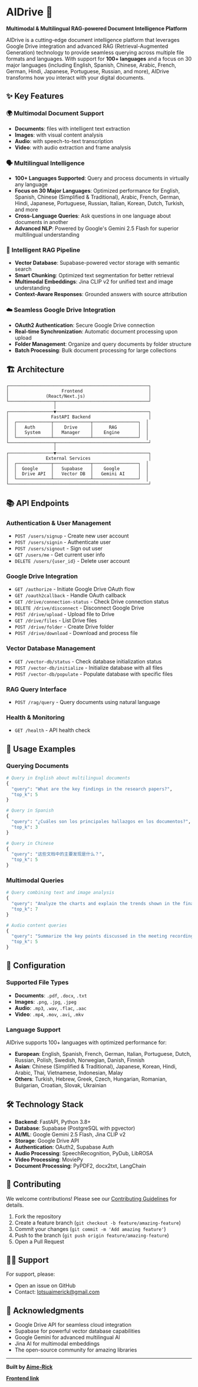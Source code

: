 # AIDrive 🚀

**Multimodal & Multilingual RAG-powered Document Intelligence Platform**

AIDrive is a cutting-edge document intelligence platform that leverages Google Drive integration and advanced RAG (Retrieval-Augmented Generation) technology to provide seamless querying across multiple file formats and languages. With support for **100+ languages** and a focus on 30 major languages (including English, Spanish, Chinese, Arabic, French, German, Hindi, Japanese, Portuguese, Russian, and more), AIDrive transforms how you interact with your digital documents.

## ✨ Key Features

### 🌍 **Multimodal Document Support**
- **Documents**: files with intelligent text extraction
- **Images**: with visual content analysis
- **Audio**: with speech-to-text transcription
- **Video**: with audio extraction and frame analysis

### 🗣️ **Multilingual Intelligence**
- **100+ Languages Supported**: Query and process documents in virtually any language
- **Focus on 30 Major Languages**: Optimized performance for English, Spanish, Chinese (Simplified & Traditional), Arabic, French, German, Hindi, Japanese, Portuguese, Russian, Italian, Korean, Dutch, Turkish, and more
- **Cross-Language Queries**: Ask questions in one language about documents in another
- **Advanced NLP**: Powered by Google's Gemini 2.5 Flash for superior multilingual understanding

### 🔄 **Intelligent RAG Pipeline**
- **Vector Database**: Supabase-powered vector storage with semantic search
- **Smart Chunking**: Optimized text segmentation for better retrieval
- **Multimodal Embeddings**: Jina CLIP v2 for unified text and image understanding
- **Context-Aware Responses**: Grounded answers with source attribution

### ☁️ **Seamless Google Drive Integration**
- **OAuth2 Authentication**: Secure Google Drive connection
- **Real-time Synchronization**: Automatic document processing upon upload
- **Folder Management**: Organize and query documents by folder structure
- **Batch Processing**: Bulk document processing for large collections

## 🏗️ Architecture

```
┌─────────────────────────────────────────────────────┐
│                    Frontend                         │
│              (React/Next.js)                        │
└─────────────────┬───────────────────────────────────┘
                  │
┌─────────────────▼───────────────────────────────────┐
│                FastAPI Backend                      │
│  ┌─────────────┬──────────────┬─────────────────┐  │
│  │   Auth      │    Drive     │      RAG        │  │
│  │   System    │   Manager    │    Engine       │  │
│  └─────────────┴──────────────┴─────────────────┘  │
└─────────────────┬───────────────────────────────────┘
                  │
┌─────────────────▼───────────────────────────────────┐
│              External Services                      │
│  ┌─────────────┬──────────────┬─────────────────┐  │
│  │  Google     │   Supabase   │    Google       │  │
│  │  Drive API  │   Vector DB  │   Gemini AI     │  │
│  └─────────────┴──────────────┴─────────────────┘  │
└─────────────────────────────────────────────────────┘
```

## 📚 API Endpoints

### Authentication & User Management
- `POST /users/signup` - Create new user account
- `POST /users/signin` - Authenticate user
- `POST /users/signout` - Sign out user
- `GET /users/me` - Get current user info
- `DELETE /users/{user_id}` - Delete user account

### Google Drive Integration
- `GET /authorize` - Initiate Google Drive OAuth flow
- `GET /oauth2callback` - Handle OAuth callback
- `GET /drive/connection-status` - Check Drive connection status
- `DELETE /drive/disconnect` - Disconnect Google Drive
- `POST /drive/upload` - Upload file to Drive
- `GET /drive/files` - List Drive files
- `POST /drive/folder` - Create Drive folder
- `POST /drive/download` - Download and process file

### Vector Database Management
- `GET /vector-db/status` - Check database initialization status
- `POST /vector-db/initialize` - Initialize database with all files
- `POST /vector-db/populate` - Populate database with specific files

### RAG Query Interface
- `POST /rag/query` - Query documents using natural language

### Health & Monitoring
- `GET /health` - API health check

## 🎯 Usage Examples

### Querying Documents
```python
# Query in English about multilingual documents
{
  "query": "What are the key findings in the research papers?",
  "top_k": 5
}

# Query in Spanish
{
  "query": "¿Cuáles son los principales hallazgos en los documentos?",
  "top_k": 3
}

# Query in Chinese
{
  "query": "这些文档中的主要发现是什么？",
  "top_k": 5
}
```

### Multimodal Queries
```python
# Query combining text and image analysis
{
  "query": "Analyze the charts and explain the trends shown in the financial reports",
  "top_k": 7
}

# Audio content queries
{
  "query": "Summarize the key points discussed in the meeting recordings",
  "top_k": 5
}
```

## 🔧 Configuration

### Supported File Types
- **Documents**: `.pdf`, `.docx`, `.txt`
- **Images**: `.png`, `.jpg`, `.jpeg`
- **Audio**: `.mp3`, `.wav`, `.flac`, `.aac`
- **Video**: `.mp4`, `.mov`, `.avi`, `.mkv`

### Language Support
AIDrive supports 100+ languages with optimized performance for:
- **European**: English, Spanish, French, German, Italian, Portuguese, Dutch, Russian, Polish, Swedish, Norwegian, Danish, Finnish
- **Asian**: Chinese (Simplified & Traditional), Japanese, Korean, Hindi, Arabic, Thai, Vietnamese, Indonesian, Malay
- **Others**: Turkish, Hebrew, Greek, Czech, Hungarian, Romanian, Bulgarian, Croatian, Slovak, Ukrainian

## 🛠️ Technology Stack

- **Backend**: FastAPI, Python 3.8+
- **Database**: Supabase (PostgreSQL with pgvector)
- **AI/ML**: Google Gemini 2.5 Flash, Jina CLIP v2
- **Storage**: Google Drive API
- **Authentication**: OAuth2, Supabase Auth
- **Audio Processing**: SpeechRecognition, PyDub, LibROSA
- **Video Processing**: MoviePy
- **Document Processing**: PyPDF2, docx2txt, LangChain

## 🤝 Contributing

We welcome contributions! Please see our [Contributing Guidelines](CONTRIBUTING.md) for details.

1. Fork the repository
2. Create a feature branch (`git checkout -b feature/amazing-feature`)
3. Commit your changes (`git commit -m 'Add amazing feature'`)
4. Push to the branch (`git push origin feature/amazing-feature`)
5. Open a Pull Request

## 🙋‍♂️ Support

For support, please:
- Open an issue on GitHub
- Contact: [lotsuaimerick@gmail.com](mailto:lotsuaimerickgmail.com)

## 🌟 Acknowledgments

- Google Drive API for seamless cloud integration
- Supabase for powerful vector database capabilities
- Google Gemini for advanced multilingual AI
- Jina AI for multimodal embeddings
- The open-source community for amazing libraries

---

**Built by [Aime-Rick](https://github.com/Aime-Rick)**

**[Frontend link](https://github.com/Aime-Rick/AIDrive_frontend)**

